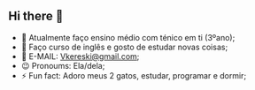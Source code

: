 ## Hi there 👋

- 🔭 Atualmente faço ensino médio com ténico em ti (3ºano);
- 🌱 Faço curso de inglês e gosto de estudar novas coisas;
- 💬 E-MAIL: Vkereski@gmail.com;
- 😉 Pronoums: Ela/dela;
- ⚡ Fun fact: Adoro meus 2 gatos, estudar, programar e dormir;
